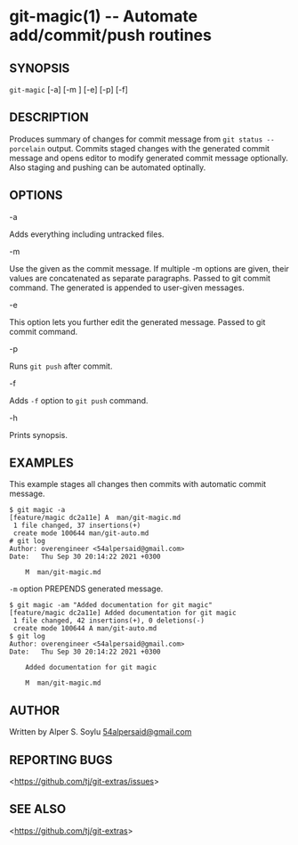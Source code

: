 git-magic(1) -- Automate add/commit/push routines
================================

## SYNOPSIS

`git-magic` [-a] [-m <msg>] [-e] [-p] [-f]

## DESCRIPTION

Produces summary of changes for commit message from `git status --porcelain` output.
Commits staged changes with the generated commit message and
opens editor to modify generated commit message optionally.
Also staging and pushing can be automated optinally.

## OPTIONS

-a

Adds everything including untracked files.

-m <msg>

Use the given <msg> as the commit message. If multiple -m options are given, their values are concatenated as separate paragraphs.
Passed to git commit command. The generated is appended to user-given messages.

-e

This option lets you further edit the generated message.
Passed to git commit command.

-p

Runs `git push` after commit.

-f

Adds `-f` option to `git push` command.

-h

Prints synopsis.

## EXAMPLES

This example stages all changes then commits with automatic commit message.

```
$ git magic -a
[feature/magic dc2a11e] A  man/git-magic.md
 1 file changed, 37 insertions(+)
 create mode 100644 man/git-auto.md
# git log
Author: overengineer <54alpersaid@gmail.com>
Date:   Thu Sep 30 20:14:22 2021 +0300

    M  man/git-magic.md
```

`-m` option PREPENDS generated message.

```
$ git magic -am "Added documentation for git magic"
[feature/magic dc2a11e] Added documentation for git magic
 1 file changed, 42 insertions(+), 0 deletions(-)
 create mode 100644 A man/git-auto.md
$ git log
Author: overengineer <54alpersaid@gmail.com>
Date:   Thu Sep 30 20:14:22 2021 +0300

    Added documentation for git magic
    
    M  man/git-magic.md
```

## AUTHOR

Written by Alper S. Soylu <54alpersaid@gmail.com>

## REPORTING BUGS

&lt;<https://github.com/tj/git-extras/issues>&gt;

## SEE ALSO

&lt;<https://github.com/tj/git-extras>&gt;
